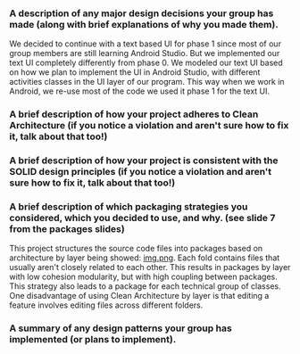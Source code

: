 ### A description of any major design decisions your group has made (along with brief explanations of why you made them).
We decided to continue with a text based UI for phase 1 since most of our group members are still learning Android Studio. But we implemented our text UI completely differently from phase 0. We modeled our text UI based on how we plan to implement the UI in Android Studio, with different activities classes in the UI layer of our program. This way when we work in Android, we re-use most of the code we used it phase 1 for the text UI. 

### A brief description of how your project adheres to Clean Architecture (if you notice a violation and aren't sure how to fix it, talk about that too!)


### A brief description of how your project is consistent with the SOLID design principles (if you notice a violation and aren't sure how to fix it, talk about that too!)

### A brief description of which packaging strategies you considered, which you decided to use, and why. (see slide 7 from the packages slides)
This project structures the source code files into packages based on architecture by layer being showed: [img.png](img.png). 
Each fold contains files that usually aren't closely related to each other. This results in packages by layer with low cohesion modularity, but with high coupling between packages.
This strategy also leads to a package for each technical group of classes. One disadvantage of using Clean Architecture by layer is that editing a feature involves editing files across different folders.
### A summary of any design patterns your group has implemented (or plans to implement).

